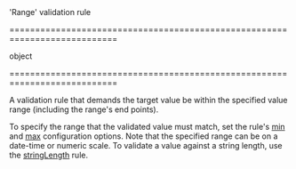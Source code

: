 <!--**
/*-------------------------------------------
    Auto-generated file. Do not modify.
-------------------------------------------

**-->
<!--d-->'Range' validation rule<!--/d-->
===========================================================================
<!--type-->object<!--/type-->
===========================================================================

<!--shortDescription-->
A validation rule that demands the target value be within the specified value range (including the range's end points).
<!--/shortDescription-->

<!--fullDescription-->
To specify the range that the validated value must match, set the rule's [min](/Documentation/ApiReference/UI_Widgets/dxValidator/Validation_Rules/RangeRule/#min) and [max](/Documentation/ApiReference/UI_Widgets/dxValidator/Validation_Rules/RangeRule/#max) configuration options. Note that the specified range can be on a date-time or numeric scale. To validate a value against a string length, use the [stringLength](/Documentation/ApiReference/UI_Widgets/dxValidator/Validation_Rules/StringLengthRule/) rule.
<!--/fullDescription-->